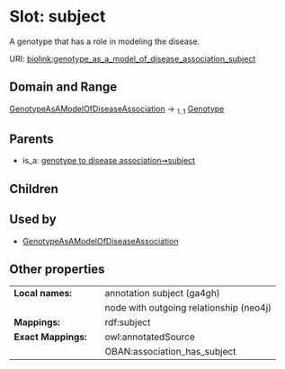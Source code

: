 
# Slot: subject


A genotype that has a role in modeling the disease.

URI: [biolink:genotype_as_a_model_of_disease_association_subject](https://w3id.org/biolink/vocab/genotype_as_a_model_of_disease_association_subject)


## Domain and Range

[GenotypeAsAModelOfDiseaseAssociation](GenotypeAsAModelOfDiseaseAssociation.md) &#8594;  <sub>1..1</sub> [Genotype](Genotype.md)

## Parents

 *  is_a: [genotype to disease association➞subject](genotype_to_disease_association_subject.md)

## Children


## Used by

 * [GenotypeAsAModelOfDiseaseAssociation](GenotypeAsAModelOfDiseaseAssociation.md)

## Other properties

|  |  |  |
| --- | --- | --- |
| **Local names:** | | annotation subject (ga4gh) |
|  | | node with outgoing relationship (neo4j) |
| **Mappings:** | | rdf:subject |
| **Exact Mappings:** | | owl:annotatedSource |
|  | | OBAN:association_has_subject |

